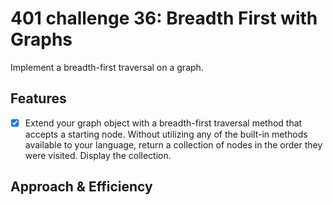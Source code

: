 # 401 challenge 36: Breadth First with Graphs

Implement a breadth-first traversal on a graph.

## Features

- [x] Extend your graph object with a breadth-first traversal method that accepts a starting node. Without utilizing any of the built-in methods available to your language, return a collection of nodes in the order they were visited. Display the collection.

## Approach & Efficiency
